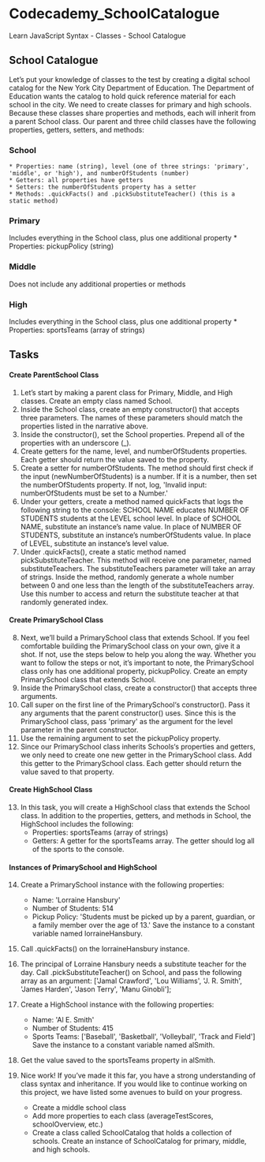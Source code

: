 # Codecademy_SchoolCatalogue
Learn JavaScript Syntax - Classes - School Catalogue

## School Catalogue
Let’s put your knowledge of classes to the test by creating a digital school catalog for the New York City Department of Education. The Department of Education wants the catalog to hold quick reference material for each school in the city.
We need to create classes for primary and high schools. Because these classes share properties and methods, each will inherit from a parent School class. Our parent and three child classes have the following properties, getters, setters, and methods:

### School
    * Properties: name (string), level (one of three strings: 'primary', 'middle', or 'high'), and numberOfStudents (number)
    * Getters: all properties have getters
    * Setters: the numberOfStudents property has a setter
    * Methods: .quickFacts() and .pickSubstituteTeacher() (this is a static method)

### Primary
Includes everything in the School class, plus one additional property
    * Properties: pickupPolicy (string)

### Middle
Does not include any additional properties or methods

### High
Includes everything in the School class, plus one additional property
    * Properties: sportsTeams (array of strings)

## Tasks
#### Create ParentSchool Class
1. Let’s start by making a parent class for Primary, Middle, and High classes. Create an empty class named School.
2. Inside the School class, create an empty constructor() that accepts three parameters. The names of these parameters should match the properties listed in the narrative above.
3. Inside the constructor(), set the School properties. Prepend all of the properties with an underscore (_).
4. Create getters for the name, level, and numberOfStudents properties. Each getter should return the value saved to the property.
5. Create a setter for numberOfStudents. The method should first check if the input (newNumberOfStudents) is a number.
If it is a number, then set the numberOfStudents property. If not, log, 'Invalid input: numberOfStudents must be set to a Number.'
6. Under your getters, create a method named quickFacts that logs the following string to the console:
      SCHOOL NAME educates NUMBER OF STUDENTS students at the LEVEL school level.
In place of SCHOOL NAME, substitute an instance’s name value. In place of NUMBER OF STUDENTS, substitute an instance’s numberOfStudents value. In place of LEVEL, substitute an instance’s level value.
7. Under .quickFacts(), create a static method named pickSubstituteTeacher. This method will receive one parameter, named substituteTeachers. The substituteTeachers parameter will take an array of strings.
Inside the method, randomly generate a whole number between 0 and one less than the length of the substituteTeachers array. Use this number to access and return the substitute teacher at that randomly generated index.

#### Create PrimarySchool Class
8. Next, we’ll build a PrimarySchool class that extends School. If you feel comfortable building the PrimarySchool class on your own, give it a shot. If not, use the steps below to help you along the way.
Whether you want to follow the steps or not, it’s important to note, the PrimarySchool class only has one additional property, pickupPolicy.
Create an empty PrimarySchool class that extends School.
9. Inside the PrimarySchool class, create a constructor() that accepts three arguments.
10. Call super on the first line of the PrimarySchool‘s constructor(). Pass it any arguments that the parent constructor() uses.
Since this is the PrimarySchool class, pass 'primary' as the argument for the level parameter in the parent constructor.
11. Use the remaining argument to set the pickupPolicy property.
12. Since our PrimarySchool class inherits Schools‘s properties and getters, we only need to create one new getter in the PrimarySchool class. Add this getter to the PrimarySchool class. Each getter should return the value saved to that property.

#### Create HighSchool Class
13. In this task, you will create a HighSchool class that extends the School class. In addition to the properties, getters, and methods in School, the HighSchool includes the following:
    * Properties: sportsTeams (array of strings)
    * Getters: A getter for the sportsTeams array. The getter should log all of the sports to the console.

#### Instances of PrimarySchool and HighSchool
14. Create a PrimarySchool instance with the following properties:
    * Name: 'Lorraine Hansbury'
    * Number of Students: 514
    * Pickup Policy: 'Students must be picked up by a parent, guardian, or a family member over the age of 13.'
Save the instance to a constant variable named lorraineHansbury.

15. Call .quickFacts() on the lorraineHansbury instance.

16. The principal of Lorraine Hansbury needs a substitute teacher for the day.
Call .pickSubstituteTeacher() on School, and pass the following array as an argument:
    ['Jamal Crawford', 'Lou Williams', 'J. R. Smith', 'James Harden', 'Jason Terry', 'Manu Ginobli'];

17. Create a HighSchool instance with the following properties:
    * Name: 'Al E. Smith'
    * Number of Students: 415
    * Sports Teams: ['Baseball', 'Basketball', 'Volleyball', 'Track and Field']
Save the instance to a constant variable named alSmith.

18. Get the value saved to the sportsTeams property in alSmith.

19. Nice work! If you’ve made it this far, you have a strong understanding of class syntax and inheritance.
If you would like to continue working on this project, we have listed some avenues to build on your progress.
    * Create a middle school class
    * Add more properties to each class (averageTestScores, schoolOverview, etc.)
    * Create a class called SchoolCatalog that holds a collection of schools. Create an instance of SchoolCatalog for primary, middle, and high schools.
